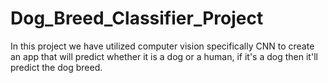 # Dog_Breed_Classifier_Project
In this project we have utilized computer vision specifically CNN to create an app that will predict whether it is a dog or a human, if it's a dog then it'll predict the dog breed.
